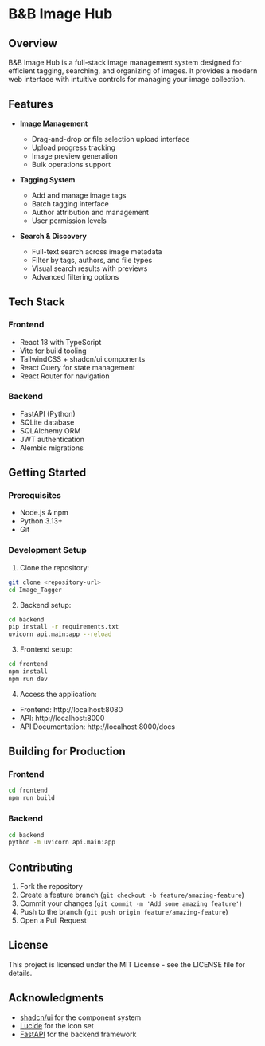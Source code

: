 # B&B Image Hub

## Overview
B&B Image Hub is a full-stack image management system designed for efficient tagging, searching, and organizing of images. It provides a modern web interface with intuitive controls for managing your image collection.

## Features
- **Image Management**
  - Drag-and-drop or file selection upload interface
  - Upload progress tracking
  - Image preview generation
  - Bulk operations support
  
- **Tagging System**
  - Add and manage image tags
  - Batch tagging interface
  - Author attribution and management
  - User permission levels

- **Search & Discovery**
  - Full-text search across image metadata
  - Filter by tags, authors, and file types
  - Visual search results with previews
  - Advanced filtering options

## Tech Stack

### Frontend
- React 18 with TypeScript
- Vite for build tooling
- TailwindCSS + shadcn/ui components
- React Query for state management
- React Router for navigation

### Backend
- FastAPI (Python)
- SQLite database
- SQLAlchemy ORM
- JWT authentication
- Alembic migrations

## Getting Started

### Prerequisites
- Node.js & npm
- Python 3.13+
- Git

### Development Setup

1. Clone the repository:
```sh
git clone <repository-url>
cd Image_Tagger
```

2. Backend setup:
```sh
cd backend
pip install -r requirements.txt
uvicorn api.main:app --reload
```

3. Frontend setup:
```sh
cd frontend
npm install
npm run dev
```

4. Access the application:
- Frontend: http://localhost:8080
- API: http://localhost:8000
- API Documentation: http://localhost:8000/docs

## Building for Production

### Frontend
```sh
cd frontend
npm run build
```

### Backend
```sh
cd backend
python -m uvicorn api.main:app
```

## Contributing
1. Fork the repository
2. Create a feature branch (`git checkout -b feature/amazing-feature`)
3. Commit your changes (`git commit -m 'Add some amazing feature'`)
4. Push to the branch (`git push origin feature/amazing-feature`)
5. Open a Pull Request

## License
This project is licensed under the MIT License - see the LICENSE file for details.

## Acknowledgments
- [shadcn/ui](https://ui.shadcn.com/) for the component system
- [Lucide](https://lucide.dev/) for the icon set
- [FastAPI](https://fastapi.tiangolo.com/) for the backend framework